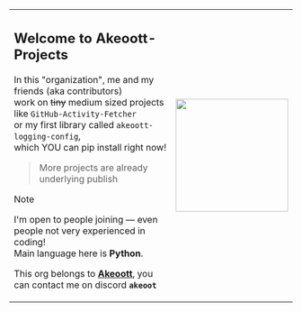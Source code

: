 <table>
<tr>
<td>

## Welcome to **Akeoott-Projects**  
In this "organization", me and my friends (aka contributors)<br>
work on ~~tiny~~ medium sized projects like `GitHub-Activity-Fetcher`<br>
or my first library called `akeoott-logging-config`,<br>
which YOU can pip install right now!
> More projects are already underlying publish

> [!NOTE]
> I'm open to people joining — even people not very experienced in coding!<br>
> Main language here is **Python**.

This org belongs to [**Akeoott**](https://github.com/Akeoott), you can contact me on discord **`akeoot`**

</td>
<td>

<img src="https://github.com/user-attachments/assets/1547e5ea-3466-4d15-83cf-3761712aa741" width="200" />

</td>
</tr>
</table>

